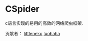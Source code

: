 # CSpider


c语言实现的易用的高效的网络爬虫框架.

贡献者：
[littleneko](https://github.com/littleneko)
[luohaha](https://github.com/luohaha)       
